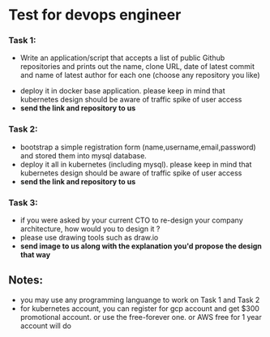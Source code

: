 # Test for devops engineer

### Task 1:
- Write an application/script that accepts a list of public Github repositories and prints out the name, clone URL, date of latest commit and name of latest author for each one (choose any repository you like)
* deploy it in docker base application. please keep in mind that kubernetes design should be aware of traffic spike of user access
* **send the link and repository to us**

### Task 2:
* bootstrap a simple registration form (name,username,email,password) and stored them into mysql database.
* deploy it all in kubernetes (including mysql). please keep in mind that kubernetes design should be aware of traffic spike of user access
* **send the link and repository to us**

### Task 3:
* if you were asked by your current CTO to re-design your company architecture, how would you to design it ?
* please use drawing tools such as draw.io
* **send image to us along with the explanation you'd propose the design that way**


## Notes:
* you may use any programming languange to work on Task 1 and Task 2
* for kubernetes account, you can register for gcp account and get $300 promotional account. or use the free-forever one. or AWS free for 1 year account will do
